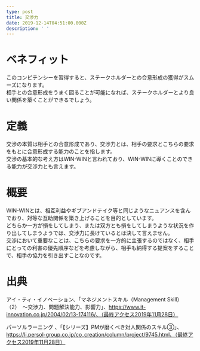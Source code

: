 ```yaml
---
type: post
title: 交渉力
date: 2019-12-14T04:51:00.000Z
description: ' '
---
```

# ベネフィット

このコンピテンシーを習得すると、ステークホルダーとの合意形成の獲得がスムーズになります。\
相手との合意形成をうまく図ることが可能になれば、ステークホルダーとより良い関係を築くことができるでしょう。

# 定義

交渉の本質は相手との合意形成であり、交渉力とは、相手の要求とこちらの要求をもとに合意形成する能力のことを指します。\
交渉の基本的な考え方はWIN-WINと言われており、WIN-WINに導くことのできる能力が交渉力とも言えます。

# 概要

WIN-WINとは、相互利益やギブアンドテイク等と同じようなニュアンスを含んでおり、対等な互助関係を築き上げることを目的としています。\
どちらか一方が損をしてしまう、または双方とも損をしてしまうような状況を作り出してしまうようでは、交渉力に長けているとは決して言えません。\
交渉において重要なことは、こちらの要求を一方的に主張するのではなく、相手にとっての利害の優先順序などを考慮しながら、相手も納得する提案をすることで、相手の協力を引き出すことなのです。

# 出典

アイ・ティ・イノベーション、「マネジメントスキル（Management Skill）（2）　〜交渉力、問題解決能力、影響力」、https://www.it-innovation.co.jp/2004/02/13-174116/、（最終アクセス2019年11月28日）

パーソルラーニング 、「【シリーズ】PMが磨くべき対人関係のスキル③」、https://li.persol-group.co.jp/co_creation/column/project/9745.html、（最終アクセス2019年11月28日）
